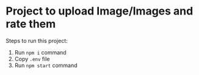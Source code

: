 # Project to upload Image/Images and rate them

Steps to run this project:

1. Run `npm i` command
2. Copy `.env` file
3. Run `npm start` command
